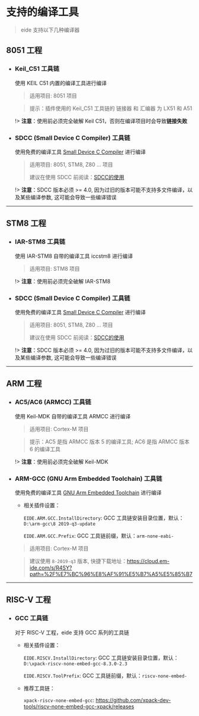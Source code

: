 # 支持的编译工具

> eide 支持以下几种编译器

## 8051 工程

- ### Keil_C51 工具链

  使用 KEIL C51 内置的编译工具进行编译

  > 适用项目: 8051 项目

  > 提示：插件使用的 Keil_C51 工具链的 链接器 和 汇编器 为 LX51 和 A51

  !> **注意**：使用前必须完全破解 Keil C51，否则在编译项目时会导致**链接失败**

- ### SDCC (Small Device C Compiler) 工具链

  使用免费的编译工具 [Small Device C Compiler](http://sdcc.sourceforge.net/) 进行编译

  > 适用项目: 8051, STM8, Z80 ... 项目
  >
  > 建议在使用 SDCC 前阅读：[SDCC的使用](zh-cn/sdcc?id=程序编写)
  
  !> **注意**：SDCC 版本必须 >= 4.0, 因为过旧的版本可能不支持多文件编译，以及某些编译参数, 这可能会导致一些编译错误

***

## STM8 工程

- ### IAR-STM8 工具链

  使用 IAR-STM8 自带的编译工具 iccstm8 进行编译

  > 适用项目: STM8 项目

  !> **注意**：使用前必须完全破解 IAR-STM8

- ### SDCC (Small Device C Compiler) 工具链

  使用免费的编译工具 [Small Device C Compiler](http://sdcc.sourceforge.net/) 进行编译

  > 适用项目: 8051, STM8, Z80 ... 项目
  >
  > 建议在使用 SDCC 前阅读：[SDCC的使用](zh-cn/sdcc?id=程序编写)
  
  !> **注意**：SDCC 版本必须 >= 4.0, 因为过旧的版本可能不支持多文件编译，以及某些编译参数, 这可能会导致一些编译错误

***

## ARM 工程

- ### AC5/AC6 (ARMCC) 工具链

  使用 Keil-MDK 自带的编译工具 ARMCC 进行编译

  > 适用项目: Cortex-M 项目

  > 提示：AC5 是指 ARMCC 版本 5 的编译工具;  AC6 是指 ARMCC 版本 6 的编译工具

  !> **注意**：使用前必须完全破解 Keil-MDK

- ### ARM-GCC (GNU Arm Embedded Toolchain) 工具链

  使用免费的编译工具 [GNU Arm Embedded Toolchain](https://developer.arm.com/tools-and-software/open-source-software/developer-tools/gnu-toolchain/gnu-rm/downloads) 进行编译

  - 相关插件设置：

    `EIDE.ARM.GCC.InstallDirectory`: GCC 工具链安装目录位置，默认：`D:\arm-gcc\8 2019-q3-update`

    `EIDE.ARM.GCC.Prefix`: GCC 工具链前缀，默认：`arm-none-eabi-`

  > 适用项目: Cortex-M 项目

  > 建议使用 `8-2019-q3` 版本, 快捷下载地址：https://cloud.em-ide.com/s/R4SY?path=%2F%E7%BC%96%E8%AF%91%E5%B7%A5%E5%85%B7

***

## **RISC-V 工程**

- ### GCC 工具链
  
  对于 RISC-V 工程，eide 支持 GCC 系列的工具链

  - 相关插件设置：

    `EIDE.RISCV.InstallDirectory`: GCC 工具链安装目录位置，默认：`D:\xpack-riscv-none-embed-gcc-8.3.0-2.3`

    `EIDE.RISCV.ToolPrefix`: GCC 工具链前缀，默认：`riscv-none-embed-`

  - 推荐工具链：

    `xpack-riscv-none-embed-gcc`: https://github.com/xpack-dev-tools/riscv-none-embed-gcc-xpack/releases


